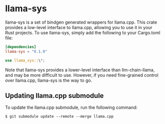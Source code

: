 # llama-sys

llama-sys is a set of bindgen generated wrappers for llama.cpp. This crate provides a low-level interface to llama.cpp, allowing you to use it in your Rust projects. To use llama-sys, simply add the following to your Cargo.toml file:

```toml
[dependencies]
llama-sys = "0.1.0"
```

```rust
use llama_sys::\*;
```

Note that llama-sys provides a lower-level interface than llm-chain-llama, and may be more difficult to use. However, if you need fine-grained control over llama.cpp, llama-sys is the way to go.

## Updating llama.cpp submodule
To update the llama.cpp submodule, run the following command:

```console
$ git submodule update --remote --merge llama.cpp
```

